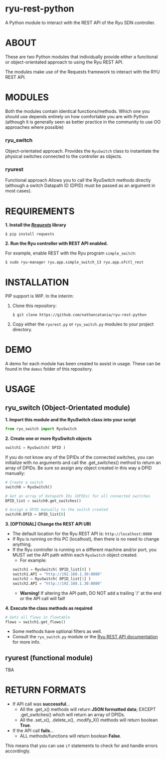 # ryu-rest-python
A Python module to interact with the REST API of the Ryu SDN controller.

# ABOUT
These are two Python modules that individually provide either a functional or object-orientated approach to using the Ryu REST API.

The modules make use of the Requests framework to interact with the RYU REST API.

# MODULES
Both the modules contain identical functions/methods. Which one you should use depends entirely on how comfortable you are with Python (although it is generally seen as better practice in the community to use OO approaches where possible)
### ryu_switch
Object-orientated approach.
Provides the `RyuSwitch` class to instantiate the physical switches connected to the controller as objects.
### ryurest
Functional approach
Allows you to call the RyuSwitch methods directly (although a switch Datapath ID (DPID) must be passed as an argument in most cases).

# REQUIREMENTS
**1. Install the [*Requests*][requests] library**

   `$ pip install requests`


**2. Run the Ryu controller with REST API enabled.**

   For example, enable REST with the Ryu program `simple_switch`:

   `$ sudo ryu-manager ryu.app.simple_switch_13 ryu.app.ofctl_rest`

# INSTALLATION
PIP support is WIP.
In the interim:
1. Clone this repository:

   `$ git clone https://github.com/nathancatania/ryu-rest-python`
2. Copy either the `ryurest.py` or `ryu_switch.py` modules to your project directory.

# DEMO
A demo for each module has been created to assist in usage.
These can be found in the `demos` folder of this repository.

# USAGE
## ryu_switch (Object-Orientated module)
**1. Import this module and the RyuSwitch class into your script**

   ```python
   from ryu_switch import RyuSwitch
   ```

**2. Create one or more RyuSwitch objects**

   ```python
   switch1 = RyuSwitch( DPID )
   ```
   If you do not know any of the DPIDs of the connected switches, you can initialize with no arguments and call the .get_switches() method to return an array of DPIDs. Be sure so assign any object created in this way a DPID manually:
   ```python
   # Create a switch
   switch0 = RyuSwitch()

   # Get an array of Datapath IDs (DPIDs) for all connected switches
   DPID_list = switch0.get_switches()

   # Assign a DPID manually to the switch created
   switch0.DPID = DPID_list[0]
   ```

**3. [OPTIONAL] Change the REST API URI**
   * The default location for the Ryu REST API is: `http://localhost:8080`
   * If Ryu is running on this PC (localhost), then there is no need to change anything.
   * If the Ryu controller is running on a different machine and/or port, you MUST set the API path within each `RyuSwitch` object created.
     * For example:
     ```python
     switch1 = RyuSwitch( DPID_list[0] )
     switch1.API = "http://192.168.1.30:8080"
     switch2 = RyuSwitch( DPID_list[1] )
     switch2.API = "http://192.168.1.30:8080"
     ```
     * **Warning!** If altering the API path, DO NOT add a trailing '/' at the end or the API call will fail!

**4. Execute the class methods as required**

   ```python
   # Gets all flows in flowtable
   flows = switch1.get_flows()
   ```
   * Some methods have optional filters as well.
   * Consult the `ryu_switch.py` module or the [Ryu REST API documentation][ryu_rest_docs] for more info.

## ryurest (functional module)
TBA



# RETURN FORMATS
* If API call was **successful**...
  * All the .get_x() methods will return **JSON formatted data**; EXCEPT .get_switches() which will return an array of DPIDs.
  * All the .set_x(), .delete_x(), .modify_X() methods will return boolean **True**.
* If the API call **fails**...
  * ALL methods/functions will return boolean **False**.

This means that you can use `if` statements to check for and handle errors accordingly.




[requests]: http://docs.python-requests.org/en/master/
[ryu_rest_docs]: http://ryu.readthedocs.io/en/latest/app/ofctl_rest.html
